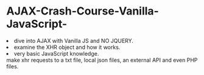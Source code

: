 # AJAX-Crash-Course-Vanilla-JavaScript-

<li>dive into AJAX with Vanilla JS and NO JQUERY. </li>
<li>examine the XHR object and how it works. </li>
<li>very basic JavaScript knowledge.</li>
make xhr requests to a txt file, local json files, an external API and even PHP files.
